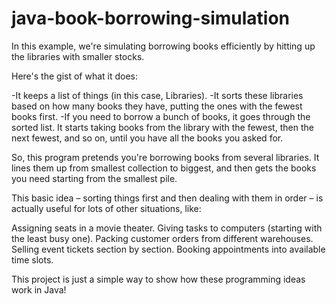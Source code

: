 # java-book-borrowing-simulation
In this example, we're simulating borrowing books efficiently by hitting up the libraries with smaller stocks.

Here's the gist of what it does:

-It keeps a list of things (in this case, Libraries).
-It sorts these libraries based on how many books they have, putting the ones with the fewest books first.
-If you need to borrow a bunch of books, it goes through the sorted list. It starts taking books from the library with the fewest, then the next fewest, and so on, until you have all the books you asked for.

So, this program pretends you're borrowing books from several libraries. It lines them up from smallest collection to biggest, and then gets the books you need starting from the smallest pile.

This basic idea – sorting things first and then dealing with them in order – is actually useful for lots of other situations, like:

Assigning seats in a movie theater.
Giving tasks to computers (starting with the least busy one).
Packing customer orders from different warehouses.
Selling event tickets section by section.
Booking appointments into available time slots.

This project is just a simple way to show how these programming ideas work in Java!

